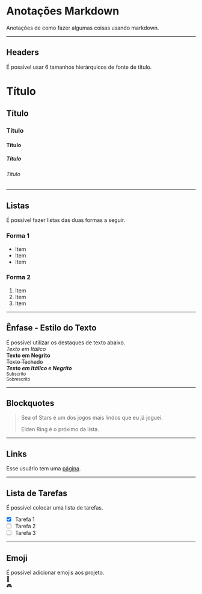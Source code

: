  # Anotações Markdown
Anotações de como fazer algumas coisas usando markdown.

***
## Headers
É possível usar 6 tamanhos hierárquicos de fonte de título.

# Título 
## Título
### Título 
#### Título 
##### Título 
###### Título 

***
## Listas
É possível fazer listas das duas formas a seguir.

### Forma 1
 * Item
 * Item
 * Item
 
### Forma 2
1. Item
2. Item
3. Item

*** 
## Ênfase - Estilo do Texto
É possível utilizar os destaques de texto abaixo. <br/>
_Texto em Itálico_ <br/>
**Texto em Negrito** <br/>
~~Texto Tachado~~<br/>
**_Texto em Itálico e Negrito_** <br/>
<sub>Subscrito</sub> <br/>
<sup>Sobrescrito</sup> <br/>

***
## Blockquotes
 > Sea of Stars é um dos jogos mais lindos que eu já joguei.
 >
 > Elden Ring é o próximo da lista.

***
## Links
Esse usuário tem uma [página](https://dekomonte.github.io/).

***
## Lista de Tarefas
É possível colocar uma lista de tarefas. <br/>
- [x] Tarefa 1
- [ ] Tarefa 2
- [ ] Tarefa 3

***
## Emoji
É possível adicionar emojis aos projeto. <br/>
:metal: <br/>
:video_game: </br>